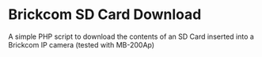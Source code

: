 # Brickcom SD Card Download
A simple PHP script to download the contents of an SD Card inserted into a Brickcom IP camera (tested with MB-200Ap)

